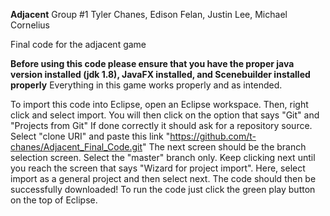 **Adjacent**
Group #1
Tyler Chanes, Edison Felan, Justin Lee, Michael Cornelius

Final code for the adjacent game

**Before using this code please ensure that you have the proper java version installed (jdk 1.8), JavaFX installed, and Scenebuilder installed properly**
Everything in this game works properly and as intended.

To import this code into Eclipse, open an Eclipse workspace. Then, right click and select import. You will then click on the option that says "Git" and "Projects from Git"
If done correctly it should ask for a repository source. Select "clone URI" and paste this link "https://github.com/t-chanes/Adjacent_Final_Code.git"
The next screen should be the branch selection screen. Select the "master" branch only.
Keep clicking next until you reach the screen that says "Wizard for project import". Here, select import as a general project and then select next.
The code should then be successfully downloaded! To run the code just click the green play button on the top of Eclipse.
